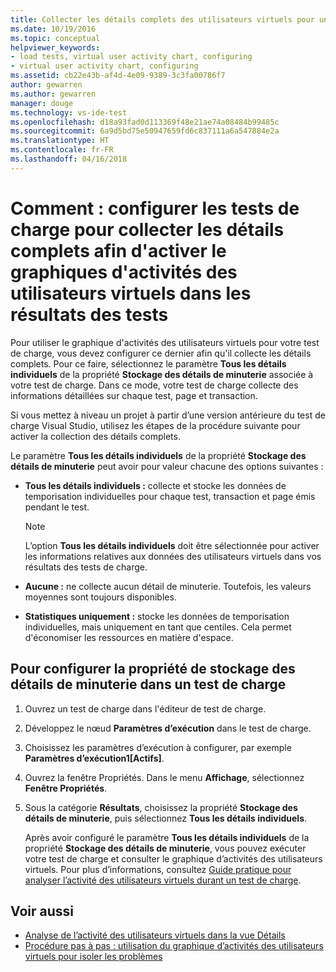 ```yaml
---
title: Collecter les détails complets des utilisateurs virtuels pour un test de charge dans Visual Studio | Microsoft Docs
ms.date: 10/19/2016
ms.topic: conceptual
helpviewer_keywords:
- load tests, virtual user activity chart, configuring
- virtual user activity chart, configuring
ms.assetid: cb22e43b-af4d-4e09-9389-3c3fa00786f7
author: gewarren
ms.author: gewarren
manager: douge
ms.technology: vs-ide-test
ms.openlocfilehash: d18a93fad0d113369f48e21ae74a08484b99485c
ms.sourcegitcommit: 6a9d5bd75e50947659fd6c837111a6a547884e2a
ms.translationtype: HT
ms.contentlocale: fr-FR
ms.lasthandoff: 04/16/2018
---
```

# <a name="how-to-configure-load-tests-to-collect-full-details-to-enable-virtual-user-activity-in-test-results"></a>Comment : configurer les tests de charge pour collecter les détails complets afin d'activer le graphiques d'activités des utilisateurs virtuels dans les résultats des tests

Pour utiliser le graphique d'activités des utilisateurs virtuels pour votre test de charge, vous devez configurer ce dernier afin qu'il collecte les détails complets. Pour ce faire, sélectionnez le paramètre **Tous les détails individuels** de la propriété **Stockage des détails de minuterie** associée à votre test de charge. Dans ce mode, votre test de charge collecte des informations détaillées sur chaque test, page et transaction.

 Si vous mettez à niveau un projet à partir d’une version antérieure du test de charge Visual Studio, utilisez les étapes de la procédure suivante pour activer la collection des détails complets.

 Le paramètre **Tous les détails individuels** de la propriété **Stockage des détails de minuterie** peut avoir pour valeur chacune des options suivantes :

-   **Tous les détails individuels :** collecte et stocke les données de temporisation individuelles pour chaque test, transaction et page émis pendant le test.

    > [!NOTE]
    > L’option **Tous les détails individuels** doit être sélectionnée pour activer les informations relatives aux données des utilisateurs virtuels dans vos résultats des tests de charge.

-   **Aucune :** ne collecte aucun détail de minuterie. Toutefois, les valeurs moyennes sont toujours disponibles.

-   **Statistiques uniquement :** stocke les données de temporisation individuelles, mais uniquement en tant que centiles. Cela permet d'économiser les ressources en matière d'espace.

## <a name="to-configure-the-timing-details-storage-property-in-a-load-test"></a>Pour configurer la propriété de stockage des détails de minuterie dans un test de charge

1.  Ouvrez un test de charge dans l'éditeur de test de charge.

2.  Développez le nœud **Paramètres d’exécution** dans le test de charge.

3.  Choisissez les paramètres d’exécution à configurer, par exemple **Paramètres d’exécution1[Actifs]**.

4.  Ouvrez la fenêtre Propriétés. Dans le menu **Affichage**, sélectionnez **Fenêtre Propriétés**.

5.  Sous la catégorie **Résultats**, choisissez la propriété **Stockage des détails de minuterie**, puis sélectionnez **Tous les détails individuels**.

     Après avoir configuré le paramètre **Tous les détails individuels** de la propriété **Stockage des détails de minuterie**, vous pouvez exécuter votre test de charge et consulter le graphique d’activités des utilisateurs virtuels. Pour plus d’informations, consultez [Guide pratique pour analyser l’activité des utilisateurs virtuels durant un test de charge](../test/how-to-analyze-virtual-user-activity-during-a-load-test.md).

## <a name="see-also"></a>Voir aussi

- [Analyse de l’activité des utilisateurs virtuels dans la vue Détails](../test/analyze-load-test-virtual-user-activity-in-the-details-view.md)
- [Procédure pas à pas : utilisation du graphique d’activités des utilisateurs virtuels pour isoler les problèmes](../test/walkthrough-use-the-virtual-user-activity-chart-to-isolate-issues.md)